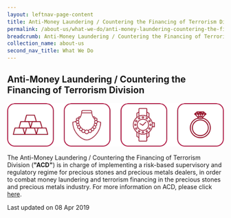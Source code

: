 ```yaml
---
layout: leftnav-page-content
title: Anti-Money Laundering / Countering the Financing of Terrorism Division
permalink: /about-us/what-we-do/anti-money-laundering-countering-the-financing.md/
breadcrumb: Anti-Money Laundering / Countering the Financing of Terrorism Division
collection_name: about-us
second_nav_title: What We Do
---
```


Anti-Money Laundering / Countering the Financing of Terrorism Division
---

<div class="image"><img src="/images/1550750752329.png/" title="Anti Money Laundering" alt="Anti Money Laundering"></div>

The Anti-Money Laundering / Countering the Financing of Terrorism Division (**"ACD"**) is in charge of implementing a risk-based supervisory and regulatory regime for precious stones and precious metals dealers, in order to combat money laundering and terrorism financing in the precious stones and precious metals industry. For more information on ACD, please click [here](https://acd.mlaw.gov.sg/).

<p class="right-side-updated">Last updated on 08 Apr 2019</p>
